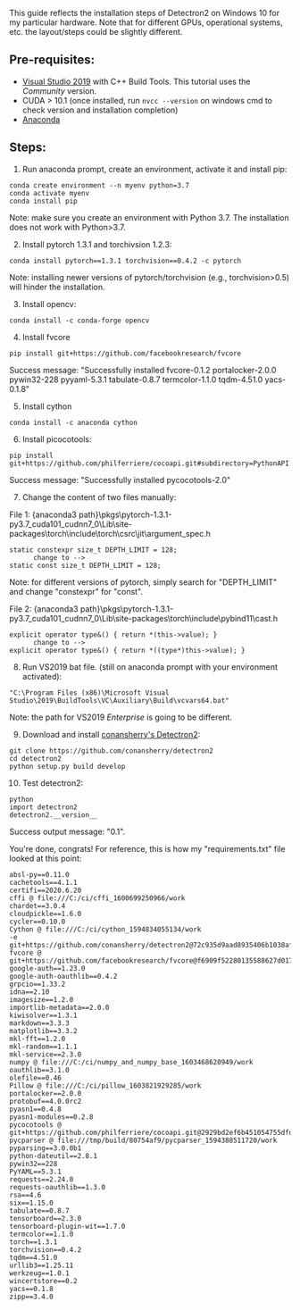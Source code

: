 This guide reflects the installation steps of Detectron2 on Windows 10 for my particular hardware. Note that for different GPUs, operational systems, etc. the layout/steps could be slightly different.

## Pre-requisites: 
* [Visual Studio 2019](https://visualstudio.microsoft.com/vs/) with C++ Build Tools. This tutorial uses the *Community* version. 
* CUDA > 10.1 (once installed, run ```nvcc --version``` on windows cmd to check version and installation completion)
* [Anaconda](https://www.anaconda.com/products/individual)

## Steps: 

1. Run anaconda prompt, create an environment, activate it and install pip: 
```
conda create environment --n myenv python=3.7
conda activate myenv
conda install pip
```
Note: make sure you create an environment with Python 3.7. The installation does not work with Python>3.7.

2. Install pytorch 1.3.1 and torchivsion 1.2.3:
```
conda install pytorch==1.3.1 torchvision==0.4.2 -c pytorch 
```
Note: installing newer versions of pytorch/torchvision (e.g., torchvision>0.5) will hinder the installation. 

3. Install opencv:
```
conda install -c conda-forge opencv
```

4. Install fvcore
```
pip install git+https://github.com/facebookresearch/fvcore
```
Success message: "Successfully installed fvcore-0.1.2 portalocker-2.0.0 pywin32-228 pyyaml-5.3.1 tabulate-0.8.7 termcolor-1.1.0 tqdm-4.51.0 yacs-0.1.8"

5. Install cython
```
conda install -c anaconda cython
```
6. Install picocotools:
```
pip install git+https://github.com/philferriere/cocoapi.git#subdirectory=PythonAPI
```
Success message: "Successfully installed pycocotools-2.0"

7. Change the content of two files manually:

File 1: 
  {anaconda3 path}\pkgs\pytorch-1.3.1-py3.7_cuda101_cudnn7_0\Lib\site-packages\torch\include\torch\csrc\jit\argument_spec.h
```
static constexpr size_t DEPTH_LIMIT = 128; 
      change to -->
static const size_t DEPTH_LIMIT = 128;
```
Note: for different versions of pytorch, simply search for "DEPTH_LIMIT" and change "constexpr" for "const".

File 2: 
  {anaconda3 path}\pkgs\pytorch-1.3.1-py3.7_cuda101_cudnn7_0\Lib\site-packages\torch\include\pybind11\cast.h
```
explicit operator type&() { return *(this->value); }
      change to -->
explicit operator type&() { return *((type*)this->value); }
```
    
8. Run VS2019 bat file.
(still on anaconda prompt with your environment activated):
```
"C:\Program Files (x86)\Microsoft Visual Studio\2019\BuildTools\VC\Auxiliary\Build\vcvars64.bat" 
```
Note: the path for VS2019 *Enterprise* is going to be different.

9. Download and install [conansherry's Detectron2](github.com/conansherry/detectron2):
```
git clone https://github.com/conansherry/detectron2
cd detectron2
python setup.py build develop
```
 
10. Test detectron2: 
```
python
import detectron2
detectron2.__version__
```
Success output message: "0.1".

You're done, congrats! For reference, this is how my "requirements.txt" file looked at this point: 
```
absl-py==0.11.0
cachetools==4.1.1
certifi==2020.6.20
cffi @ file:///C:/ci/cffi_1600699250966/work
chardet==3.0.4
cloudpickle==1.6.0
cycler==0.10.0
Cython @ file:///C:/ci/cython_1594834055134/work
-e git+https://github.com/conansherry/detectron2@72c935d9aad8935406b1038af408aa06077d950a#egg=detectron2
fvcore @ git+https://github.com/facebookresearch/fvcore@f6909f52280135588627d017a2191ce2e6605742
google-auth==1.23.0
google-auth-oauthlib==0.4.2
grpcio==1.33.2
idna==2.10
imagesize==1.2.0
importlib-metadata==2.0.0
kiwisolver==1.3.1
markdown==3.3.3
matplotlib==3.3.2
mkl-fft==1.2.0
mkl-random==1.1.1
mkl-service==2.3.0
numpy @ file:///C:/ci/numpy_and_numpy_base_1603468620949/work
oauthlib==3.1.0
olefile==0.46
Pillow @ file:///C:/ci/pillow_1603821929285/work
portalocker==2.0.0
protobuf==4.0.0rc2
pyasn1==0.4.8
pyasn1-modules==0.2.8
pycocotools @ git+https://github.com/philferriere/cocoapi.git@2929bd2ef6b451054755dfd7ceb09278f935f7ad#subdirectory=PythonAPI
pycparser @ file:///tmp/build/80754af9/pycparser_1594388511720/work
pyparsing==3.0.0b1
python-dateutil==2.8.1
pywin32==228
PyYAML==5.3.1
requests==2.24.0
requests-oauthlib==1.3.0
rsa==4.6
six==1.15.0
tabulate==0.8.7
tensorboard==2.3.0
tensorboard-plugin-wit==1.7.0
termcolor==1.1.0
torch==1.3.1
torchvision==0.4.2
tqdm==4.51.0
urllib3==1.25.11
werkzeug==1.0.1
wincertstore==0.2
yacs==0.1.8
zipp==3.4.0
```



